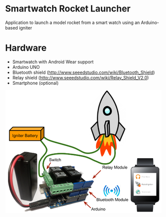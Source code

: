 Smartwatch Rocket Launcher
==========================

Application to launch a model rocket from a smart watch using an Arduino-based igniter

Hardware
========

* Smartwatch with Android Wear support
* Arduino UNO
* Bluetooth shield (http://www.seeedstudio.com/wiki/Bluetooth_Shield)
* Relay shield (http://www.seeedstudio.com/wiki/Relay_Shield_V2.0)
* Smartphone (optional)


![architecture](https://raw.githubusercontent.com/jose-troche/rocket-launcher/master/docs/img/RocketLauncher.png)
